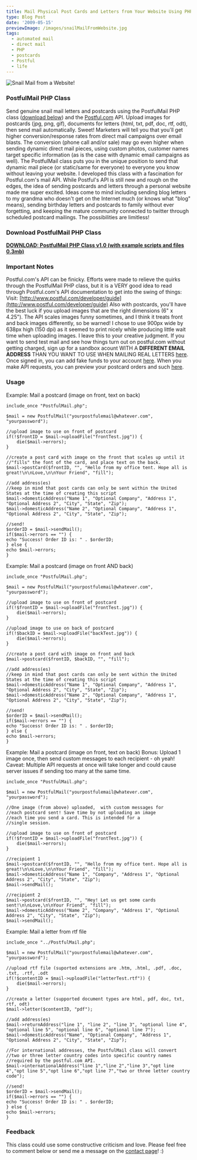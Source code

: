 ```yaml
---
title: Mail Physical Post Cards and Letters from Your Website Using PHP
type: Blog Post
date: '2009-05-15'
previewImage: /images/snailMailFromWebsite.jpg
tags:
  - automated mail
  - direct mail
  - PHP
  - postcards
  - Postful
  - life
---
```

![Snail Mail from a Website!](/images/snailmail.jpg)

### PostfulMail PHP Class

Send genuine snail mail letters and postcards using the PostfulMail PHP class ([download below](#download)) and the [Postful.com](http://postful.com) API. Upload images for postcards (jpg, png, gif), documents for letters (html, txt, pdf, doc, rtf, odt), then send mail automatically. Sweet! Marketers will tell you that you'll get higher conversion/response rates from direct mail campaigns over email blasts. The conversion (phone call and/or sale) may go even higher when sending dynamic direct mail pieces, using custom photos, customer names target specific information (as is the case with dynamic email campaigns as well). The PostfulMail class puts you in the unique position to send that dynamic mail piece (or static/same for everyone) to everyone you know without leaving your website. I developed this class with a fascination for Postful.com's mail API. While Postful's API is still new and rough on the edges, the idea of sending postcards and letters through a personal website made me super excited. Ideas come to mind including sending blog letters to my grandma who doesn't get on the Internet much (or knows what "blog" means), sending birthday letters and postcards to family without ever forgetting, and keeping the mature community connected to twitter through scheduled postcard mailings. The possibilities are limitless!

### Download PostfulMail PHP Class

**[DOWNLOAD: PostfulMail PHP Class v1.0 (with example scripts and files 0.3mb)](/downloads/PostfulMailPHPClass_v1.0.zip)**

### Important Notes

Postful.com's API can be finicky. Efforts were made to relieve the quirks through the PostfulMail PHP class, but it is a VERY good idea to read through Postful.com's API documentation to get into the swing of things: Visit: [http://www.postful.com/developer/guide](http://www.postful.com/developer/guide) Also with postcards, you'll have the best luck if you upload images that are the right dimensions (6" x 4.25"). The API scales images funny sometimes, and I think it treats front and back images differently, so be warned! I chose to use 900px wide by 638px high (150 dpi) as it seemed to print nicely while producing little wait time when uploading images. I leave this to your creative judgment. If you want to send test mail and see how things turn out on postful.com without getting charged, sign up for a sandbox acount WITH A **DIFFERENT EMAIL ADDRESS** THAN YOU WANT TO USE WHEN MAILING REAL LETTERS [here](http://www.postful.com/sandbox/signup). Once signed in, you can add fake funds to your account [here](http://www.postful.com/sandbox/account). When you make API requests, you can preview your postcard orders and such [here](http://www.postful.com/order/list).

### Usage

Example: Mail a postcard (image on front, text on back) 

```
include_once "PostfulMail.php";

$mail = new PostfulMail("yourpostfulemail@whatever.com", "yourpassword");

//upload image to use on front of postcard
if(!$frontID = $mail->uploadFile("frontTest.jpg")) {
    die($mail->errors);
}

//create a post card with image on the front that scales up until it
//"fills" the font of the card, and place text on the back.
$mail->postCard($frontID, "", "Hello from my office tent. Hope all is great!\n\nLove,\n\nYour Friend", "fill");

//add address(es)
//keep in mind that post cards can only be sent within the United States at the time of creating this script
$mail->domesticAddress("Name 1", "Optional Company", "Address 1", "Optional Address 2", "City", "State", "Zip");
$mail->domesticAddress("Name 2", "Optional Company", "Address 1", "Optional Address 2", "City", "State", "Zip");

//send!
$orderID = $mail->sendMail();
if($mail->errors == "") {
echo "Success! Order ID is: " . $orderID;
} else {
echo $mail->errors;
}
```

Example: Mail a postcard (image on front AND back)

```
include_once "PostfulMail.php";

$mail = new PostfulMail("yourpostfulemail@whatever.com", "yourpassword");

//upload image to use on front of postcard
if(!$frontID = $mail->uploadFile("frontTest.jpg")) {
    die($mail->errors);
}

//upload image to use on back of postcard
if(!$backID = $mail->uploadFile("backTest.jpg")) {
    die($mail->errors);
}

//create a post card with image on front and back
$mail->postcard($frontID, $backID, "", "fill");

//add address(es)
//keep in mind that post cards can only be sent within the United States at the time of creating this script
$mail->domesticAddress("Name 1", "Optional Company", "Address 1", "Optional Address 2", "City", "State", "Zip");
$mail->domesticAddress("Name 2", "Optional Company", "Address 1", "Optional Address 2", "City", "State", "Zip");

//send!
$orderID = $mail->sendMail();
if($mail->errors == "") {
echo "Success! Order ID is: " . $orderID;
} else {
echo $mail->errors;
}
```

Example: Mail a postcard (image on front, text on back) Bonus: Upload 1 image once, then send custom messages to each recipient - oh yeah! Caveat: Multiple API requests at once will take longer and could cause server issues if sending too many at the same time.

```
include_once "PostfulMail.php";

$mail = new PostfulMail("yourpostfulemail@whatever.com", "yourpassword");

//One image (from above) uploaded,  with custom messages for 
//each postcard sent! Save time by not uploading an image 
//each time you send a card. This is intended for a 
//single session.

//upload image to use on front of postcard
if(!$frontID = $mail->uploadFile("frontTest.jpg")) {
    die($mail->errors);
}

//recipient 1
$mail->postcard($frontID, "", "Hello from my office tent. Hope all is great!\n\nLove,\n\nYour Friend", "fill");
$mail->domesticAddress("Name 1", "Company", "Address 1", "Optional Address 2", "City", "State", "Zip");
$mail->sendMail();

//recipient 2
$mail->postcard($frontID, "", "Hey! Let us get some cards sent!\n\nLove,\n\nYour Friend", "fill");
$mail->domesticAddress("Name 2", "Company", "Address 1", "Optional Address 2", "City", "State", "Zip");
$mail->sendMail();
```

Example: Mail a letter from rtf file

```
include_once "../PostfulMail.php";

$mail = new PostfulMail("yourpostfulemail@whatever.com", "yourpassword");

//upload rtf file (suported extensions are .htm, .html, .pdf, .doc, .txt, .rtf, .odt
if(!$contentID = $mail->uploadFile("letterTest.rtf")) {
    die($mail->errors);
}

//create a letter (supported document types are html, pdf, doc, txt, rtf, odt)
$mail->letter($contentID, "pdf");

//add address(es)
$mail->returnAddress("line 1", "line 2", "line 3", "optional line 4", "optional line 5", "optional line 6", "optional line 7");
$mail->domesticAddress("Name", "Optional Company", "Address 1", "Optional Address 2", "City", "State", "Zip");

//For international addresses, the PostfulMail class will convert
//two or three letter country codes into specific country names
//required by the postful.com API.
$mail->internationalAddress("line 1","line 2","line 3","opt line 4","opt line 5","opt line 6","opt line 7","two or three letter country code");

//send!
$orderID = $mail->sendMail();
if($mail->errors == "") {
echo "Success! Order ID is: " . $orderID;
} else {
echo $mail->errors;
}
```

### Feedback

This class could use some constructive criticism and love. Please feel free to comment below or send me a message on the [contact page](http://www.christopherstevens.cc/contact.php)! :)
